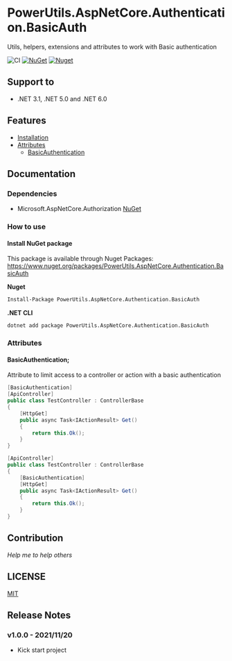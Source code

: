 # PowerUtils.AspNetCore.Authentication.BasicAuth
Utils, helpers, extensions and attributes to work with Basic authentication

![CI](https://github.com/TechNobre/PowerUtils.AspNetCore.Authentication.BasicAuth/actions/workflows/main.yml/badge.svg)
[![NuGet](https://img.shields.io/nuget/v/PowerUtils.AspNetCore.Authentication.BasicAuth.svg)](https://www.nuget.org/packages/PowerUtils.AspNetCore.Authentication.BasicAuth)
[![Nuget](https://img.shields.io/nuget/dt/PowerUtils.AspNetCore.Authentication.BasicAuth.svg)](https://www.nuget.org/packages/PowerUtils.AspNetCore.Authentication.BasicAuth)




## Support to
- .NET 3.1, .NET 5.0 and .NET 6.0




## Features

- [Installation](#Installation)
- [Attributes](#Attributes)
  - [BasicAuthentication](#BasicAuthentication)


## Documentation

### Dependencies

- Microsoft.AspNetCore.Authorization [NuGet](https://www.nuget.org/packages/Microsoft.AspNetCore.Authorization/)

### How to use

#### Install NuGet package <a name="Installation"></a>
This package is available through Nuget Packages: https://www.nuget.org/packages/PowerUtils.AspNetCore.Authentication.BasicAuth

**Nuget**
```bash
Install-Package PowerUtils.AspNetCore.Authentication.BasicAuth
```

**.NET CLI**
```
dotnet add package PowerUtils.AspNetCore.Authentication.BasicAuth
```

### Attributes <a name="Attributes"></a>

#### BasicAuthentication; <a name="BasicAuthentication"></a>
Attribute to limit access to a controller or action with a basic authentication

```csharp
[BasicAuthentication]
[ApiController]
public class TestController : ControllerBase
{
    [HttpGet]
    public async Task<IActionResult> Get()
    {
        return this.Ok();
    }
}
```

```csharp
[ApiController]
public class TestController : ControllerBase
{
    [BasicAuthentication]
    [HttpGet]
    public async Task<IActionResult> Get()
    {
        return this.Ok();
    }
}
```



## Contribution

*Help me to help others*




## LICENSE

[MIT](https://github.com/TechNobre/PowerUtils.AspNetCore.Authentication.BasicAuth/blob/main/LICENSE)




## Release Notes


### v1.0.0 - 2021/11/20
- Kick start project